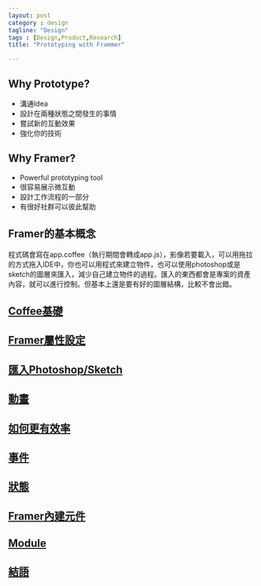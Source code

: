 ```yaml
---
layout: post
category : design 
tagline: "Design"
tags : [Design,Product,Research]
title: "Prototyping with Frammer"

---
```

## Why Prototype?
- 溝通Idea
- 設計在兩種狀態之間發生的事情
- 嘗試新的互動效果
- 強化你的技術

## Why Framer?
- Powerful prototyping tool
- 很容易展示微互動
- 設計工作流程的一部分
- 有很好社群可以彼此幫助

## Framer的基本概念
程式碼會寫在app.coffee（執行期間會轉成app.js），影像若要載入，可以用拖拉的方式拖入IDE中，你也可以用程式來建立物件，也可以使用photoshop或是sketch的圖層來匯入，減少自己建立物件的過程。匯入的東西都會是專案的資產內容，就可以進行控制。但基本上還是要有好的圖層結構，比較不會出錯。


## [Coffee基礎](../coffee%20script)

## [Framer屬性設定](../framer%20object%20setting)

## [匯入Photoshop/Sketch](../import%20mockup)

## [動畫](../framer_animation/)

## [如何更有效率](../framer%20tips/)

## [事件](../framer%20events)

## [狀態](../framer%20states)

## [Framer內建元件](../framer%20components)

## [Module](../framer%20module)

## [結語](../framer%20conclusion)
